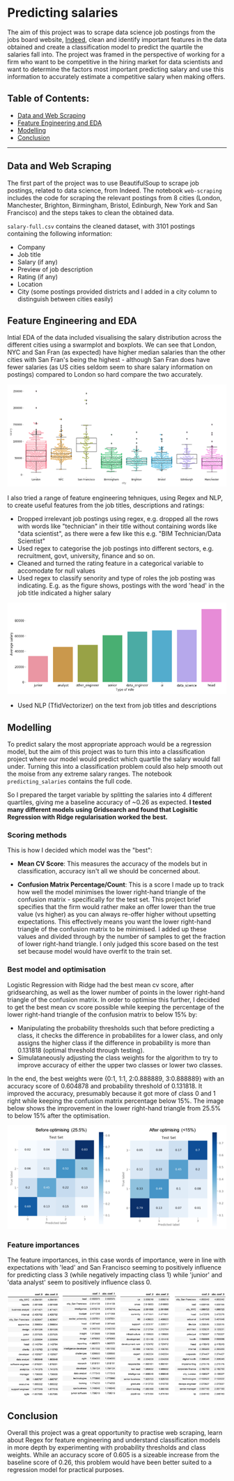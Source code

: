 # Predicting salaries

The aim of this project was to scrape data science job postings from the jobs board website, [Indeed](https://www.indeed.co.uk/?from=gnav-jobsearch--jasx), clean and identify important features in the data obtained and create a classification model to predict the quartile the salaries fall into. The project was framed in the perspective of working for a firm who want to be competitive in the hiring market for data scientists and want to determine the factors most important predicting salary and use this information to accurately estimate a competitive salary when making offers.

## Table of Contents:
- [Data and Web Scraping](#Data)  
- [Feature Engineering and EDA ](#Feature)
- [Modelling](#Modelling)
- [Conclusion](#Conclusion)

---

<a name="Data"/>

## Data and Web Scraping

The first part of the project was to use BeautifulSoup to scrape job postings, related to data science, from Indeed. The notebook `web-scraping` includes the code for scraping the relevant postings from 8 cities (London, Manchester, Brighton, Birmingham, Bristol, Edinburgh, New York and San Francisco) and the steps takes to clean the obtained data. 

`salary-full.csv` contains the cleaned dataset, with 3101 postings containing the following information:

- Company
- Job title 
- Salary (if any)
- Preview of job description
- Rating (if any)
- Location 
- City (some postings provided districts and I added in a city column to distinguish between cities easily)

<a name="Feature"/>

## Feature Engineering and EDA 

Intial EDA of the data included visualising the salary distribution across the different cities using a swarmplot and boxplots. We can see that London, NYC and San Fran (as expected) have higher median salaries than the other cities with San Fran's being the highest - although San Fran does have fewer salaries (as US cities seldom seem to share salary information on postings) compared to London so hard compare the two accurately.

![](images/city_salary_dist.png)


I also tried a range of feature engineering tehniques, using Regex and NLP, to create useful features from the job titles, descriptions and ratings:
- Dropped irrelevant job postings using regex, e.g. dropped all the rows with words like "technician" in their title without containing words like "data scientist", as there were a few like this e.g. "BIM Technician/Data Scientist"
- Used regex to categorise the job postings into different sectors, e.g. recruitment, govt, university, finance and so on. 
- Cleaned and turned the rating feature in a categorical variable to accomodate for null values
- Used regex to classify senority and type of roles the job posting was indicating. E.g. as the figure shows, postings with the word 'head' in the job title indicated a higher salary

![](images/roles.png)

- Used NLP (TfidVectorizer) on the text from job titles and descriptions

<a name="Modelling"/>

## Modelling 
To predict salary the most appropriate approach would be a regression model, but the aim of this project was to turn this into a classification project where our model would predict which quartile the salary would fall under. Turning this into a classification problem could also help smooth out the moise from any extreme salary ranges. The notebook `predicting_salaries` contains the full code.

So I prepared the target variable by splitting the salaries into 4 different quartiles, giving me a baseline accuracy of ~0.26 as expected. **I tested many different models using Gridsearch and found that Logisitic Regression with Ridge regularisation worked the best.**

### Scoring methods

This is how I decided which model was the "best":

- **Mean CV Score**: This measures the accuracy of the models but in classification, accuracy isn't all we should be concerned about.

- **Confusion Matrix Percentage/Count**: This is a score I made up to track how well the model minimises the lower right-hand triangle of the confusion matrix - specifically for the test set. This project brief specifies that the firm would rather make an offer lower than the true value (vs higher) as you can always re-offer higher without upsetting expectations. This effectively means you want the lower right-hand triangle of the confusion matrix to be minimised. I added up these values and divided through by the number of samples to get the fraction of lower right-hand triangle. I only judged this score based on the test set because model would have overfit to the train set. 

### Best model and optimisation 

Logistic Regression with Ridge had the best mean cv score, after gridsearching, as well as the lower number of points in the lower right-hand triangle of the confusion matrix. In order to optimise this further, I decided to get the best mean cv score possible while keeping the percentage of the lower right-hand triangle of the confusion matrix to below 15% by:

- Manipulating the probability thresholds such that before predicting a class, it checks the difference in probabilites for a lower class, and only assigns the higher class if the difference in probability is more than 0.131818 (optimal threshold through testing).
- Simulataneously adjusting the class weights for the algorithm to try to improve accuracy of either the upper two classes or lower two classes. 

In the end, the best weights were {0:1, 1:1, 2:0.888889, 3:0.888889} with an accuracy score of 0.604878 and probability threshold of 0.131818. It improved the accuracy, presumably because it got more of class 0 and 1 right while keeping the confusion matrix percentage below 15%. The image below shows the improvement in the lower right-hand triangle from 25.5% to below 15% after the optimisation. 

![](images/conf_matrix.png)


### Feature importances

The feature importances, in this case words of importance, were in line with expectations with 'lead' and San Francisco seeming to positively influence for predicting class 3 (while negatively impacting class 1) while 'junior' and 'data analyst' seem to positively influence class 0. 

![](images/feature_importances.png)

<a name="Conclusion"/>

## Conclusion
Overall this project was a great opportunity to practise web scraping, learn about Regex for feature engineering and understand classification models in more depth by experimenting with probability thresholds and class weights. While an accuracy score of 0.605 is a sizeable increase from the baseline score of 0.26, this problem would have been better suited to a regression model for practical purposes. 



